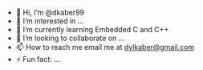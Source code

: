 - 👋 Hi, I’m @dkaber99
- 👀 I’m interested in ...
- 🌱 I’m currently learning Embedded C and C++
- 💞️ I’m looking to collaborate on ...
- 📫 How to reach me email me at dylkaber@gmail.com
- ⚡ Fun fact: ...

<!---
dkaber99/dkaber99 is a ✨ special ✨ repository because its `README.md` (this file) appears on your GitHub profile.
You can click the Preview link to take a look at your changes.
--->
